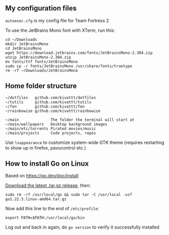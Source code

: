 ## My configuration files
`autoexec.cfg` is my config file for Team Fortress 2

To use the JetBrains Mono font with XTerm, run this:
```console
cd ~/Downloads
mkdir JetBrainsMono
cd JetBrainsMono
wget https://download.jetbrains.com/fonts/JetBrainsMono-2.304.zip
unzip JetBrainsMono-2.304.zip
mv fonts/ttf fonts/JetBrainsMono
sudo cp -r fonts/JetBrainsMono /usr/share/fonts/truetype
rm -rf ~/Downloads/JetBrainsMono
```

## Home folder structure
```
~/dotfiles   github.com/kivattt/dotfiles
~/tutils     github.com/kivattt/tutils
~/fen        github.com/kivattt/fen
~/rainbowize github.com/kivattt/rainbowize

~/main              The folder the terminal will start at
~/main/wallpapers   Desktop background images
~/main/etc/torrents Pirated movies/music
~/main/projects     Code projects, repos
```

Use `lxappearance` to customize system-wide GTK theme (requires restarting to show up in firefox, pavucontrol etc.)

## How to install Go on Linux
Based on https://go.dev/doc/install

[Download the latest .tar.gz release](https://go.dev/dl/), then:
```console
sudo rm -rf /usr/local/go && sudo tar -C /usr/local -xzf go1.22.3.linux-amd64.tar.gz
```

Now add this line to the end of `/etc/profile`:
```
export PATH=$PATH:/usr/local/go/bin
```
Log out and back in again, do `go version` to verify it successfully installed
